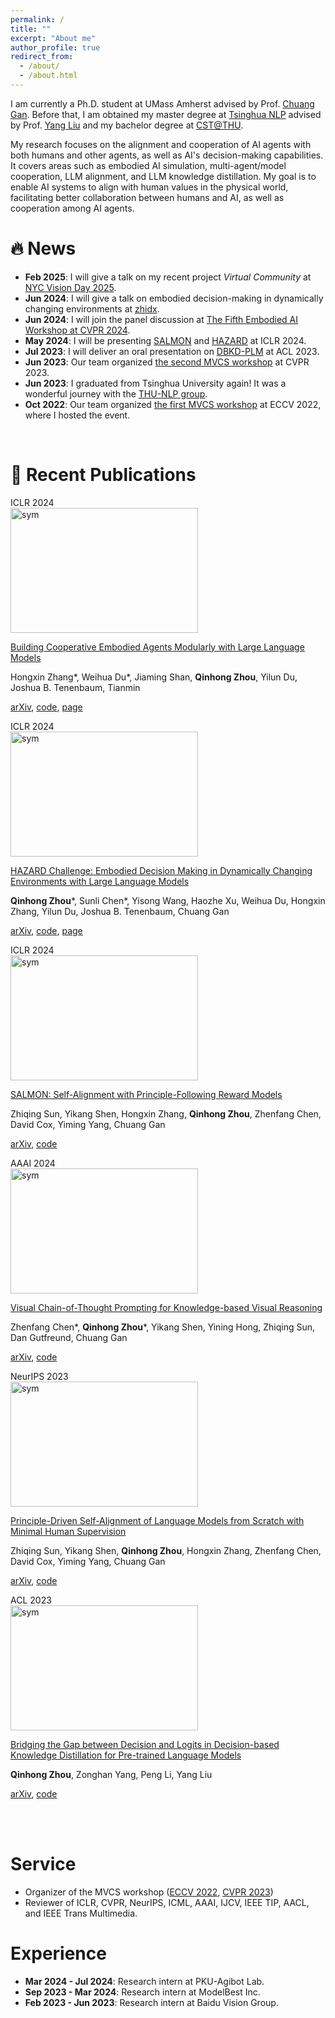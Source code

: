 ```yaml
---
permalink: /
title: ""
excerpt: "About me"
author_profile: true
redirect_from: 
  - /about/
  - /about.html
---
```


I am currently a Ph.D. student at UMass Amherst advised by Prof. [Chuang Gan](https://people.csail.mit.edu/ganchuang/). Before that, I am obtained my master degree at [Tsinghua NLP](http://nlp.csai.tsinghua.edu.cn/) advised by Prof. [Yang Liu](http://nlp.csai.tsinghua.edu.cn/~ly/) and my bachelor degree at [CST@THU](https://www.cs.tsinghua.edu.cn/csen/).

My research focuses on the alignment and cooperation of AI agents with both humans and other agents, as well as AI's decision-making capabilities. It covers areas such as embodied AI simulation, multi-agent/model cooperation, LLM alignment, and LLM knowledge distillation. My goal is to enable AI systems to align with human values in the physical world, facilitating better collaboration between humans and AI, as well as cooperation among AI agents.


# 🔥 News
- **Feb 2025**: I will give a talk on my recent project *Virtual Community* at [NYC Vision Day 2025](https://cs.nyu.edu/~fouhey/NYCVision2025/).
- **Jun 2024**: I will give a talk on embodied decision-making in dynamically changing environments at [zhidx](https://course.zhidx.com/teacher/detail/NmJkNTgzZmI2ZjdlNzEyOTgyZDM=).
- **Jun 2024**: I will join the panel discussion at [The Fifth Embodied AI Workshop at CVPR 2024](https://embodied-ai.org/cvpr2024/).
- **May 2024**: I will be presenting [SALMON](https://github.com/IBM/SALMON) and [HAZARD](https://github.com/UMass-Embodied-AGI/HAZARD) at ICLR 2024.
- **Jul 2023**: I will deliver an oral presentation on [DBKD-PLM](https://github.com/THUNLP-MT/DBKD-PLM) at ACL 2023.
- **Jun 2023**: Our team organized [the second MVCS workshop](https://mvcs-workshop.github.io/) at CVPR 2023.
- **Jun 2023**: I graduated from Tsinghua University again! It was a wonderful journey with the [THU-NLP group](https://nlp.csai.tsinghua.edu.cn/).
- **Oct 2022**: Our team organized [the first MVCS workshop](https://mvcs-workshop.github.io/old.html) at ECCV 2022, where I hosted the event.

<br>

# 📝 Recent Publications 

<div class='paper-box'>
  <div class='paper-box-image'>
    <div>
      <div class="badge">ICLR 2024</div>
      <img src='{{ site.baseurl }}/images/teaser/coela.gif' alt="sym" width="300" height="200">
    </div>
  </div>
  <div class='paper-box-text' markdown="1">

  [Building Cooperative Embodied Agents Modularly with Large Language Models]()

  Hongxin Zhang*, Weihua Du*, Jiaming Shan, **Qinhong Zhou**, Yilun Du, Joshua B. Tenenbaum, Tianmin

  [arXiv](https://arxiv.org/abs/2307.02485), [code](https://github.com/UMass-Foundation-Model/Co-LLM-Agents/), [page](https://vis-www.cs.umass.edu/Co-LLM-Agents/)
  </div>
</div>

<div class='paper-box'>
  <div class='paper-box-image'>
    <div>
      <div class="badge">ICLR 2024</div>
      <img src='{{ site.baseurl }}/images/teaser/hazard.gif' alt="sym" width="300" height="200">
    </div>
  </div>
  <div class='paper-box-text' markdown="1">

  [HAZARD Challenge: Embodied Decision Making in Dynamically Changing Environments with Large Language Models]()

  **Qinhong Zhou**\*, Sunli Chen\*, Yisong Wang, Haozhe Xu, Weihua Du, Hongxin Zhang, Yilun Du, Joshua B. Tenenbaum, Chuang Gan

  [arXiv](https://arxiv.org/abs/2401.12975), [code](https://github.com/UMass-Foundation-Model/HAZARD), [page](https://vis-www.cs.umass.edu/hazard/)
  </div>
</div>

<div class='paper-box'>
  <div class='paper-box-image'>
    <div>
      <div class="badge">ICLR 2024</div>
      <img src='{{ site.baseurl }}/images/teaser/salmon.png' alt="sym" width="300" height="200">
    </div>
  </div>
  <div class='paper-box-text' markdown="1">

  [SALMON: Self-Alignment with Principle-Following Reward Models]()

  Zhiqing Sun, Yikang Shen, Hongxin Zhang, **Qinhong Zhou**, Zhenfang Chen, David Cox, Yiming Yang, Chuang Gan

  [arXiv](https://arxiv.org/abs/2310.05910), [code](https://github.com/IBM/SALMON)
  </div>
</div>



<div class='paper-box'>
  <div class='paper-box-image'>
    <div>
      <div class="badge">AAAI 2024</div>
      <img src='{{ site.baseurl }}/images/teaser/visualcot.png' alt="sym" width="300" height="200">
    </div>
  </div>
  <div class='paper-box-text' markdown="1">

  [Visual Chain-of-Thought Prompting for Knowledge-based Visual Reasoning]()

  Zhenfang Chen\*, **Qinhong Zhou**\*, Yikang Shen, Yining Hong, Zhiqing Sun, Dan Gutfreund, Chuang Gan

  [arXiv](https://arxiv.org/abs/2301.05226), [code](https://github.com/UMass-Foundation-Model/VisualCoT)
  </div>
</div>

<div class='paper-box'>
  <div class='paper-box-image'>
    <div>
      <div class="badge">NeurIPS 2023</div>
      <img src='{{ site.baseurl }}/images/teaser/dromedary.png' alt="sym" width="300" height="200">
    </div>
  </div>
  <div class='paper-box-text' markdown="1">

  [Principle-Driven Self-Alignment of Language Models from Scratch with Minimal Human Supervision]()

  Zhiqing Sun, Yikang Shen, **Qinhong Zhou**, Hongxin Zhang, Zhenfang Chen, David Cox, Yiming Yang, Chuang Gan

  [arXiv](https://arxiv.org/abs/2305.03047), [code](https://github.com/IBM/Dromedary)
  </div>
</div>

<div class='paper-box'>
  <div class='paper-box-image'>
    <div>
      <div class="badge">ACL 2023</div>
      <img src='{{ site.baseurl }}/images/teaser/dbkd.png' alt="sym" width="300" height="200">
    </div>
  </div>
  <div class='paper-box-text' markdown="1">

  [Bridging the Gap between Decision and Logits in Decision-based Knowledge Distillation for Pre-trained Language Models]()

  **Qinhong Zhou**, Zonghan Yang, Peng Li, Yang Liu

  [arXiv](https://arxiv.org/abs/2306.08909), [code](https://github.com/THUNLP-MT/DBKD-PLM)
  </div>
</div>

<br><br>

Service
======
* Organizer of the MVCS workshop ([ECCV 2022](https://mvcs-workshop.github.io/schedule.html), [CVPR 2023](https://mvcs-workshop.github.io/))
* Reviewer of ICLR, CVPR, NeurIPS, ICML, AAAI, IJCV, IEEE TIP, AACL, and IEEE Trans Multimedia.

Experience
======
- **Mar 2024 - Jul 2024**: Research intern at PKU-Agibot Lab.
- **Sep 2023 - Mar 2024**: Research intern at ModelBest Inc.
- **Feb 2023 - Jun 2023**: Research intern at Baidu Vision Group.
